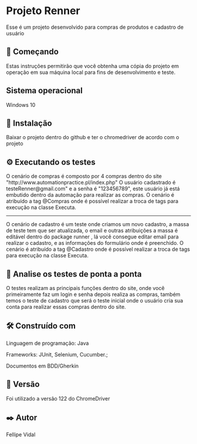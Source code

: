 <h1>Projeto Renner</h1>

Esse é um projeto desenvolvido para compras de produtos e cadastro de usuário

<h2>🚀 Começando</h2>

Estas instruções permitirão que você obtenha uma cópia do projeto em operação em sua máquina local para fins de desenvolvimento e teste.

<h2>Sistema operacional</h2>
Windows 10


<h2>🔧 Instalação</h2>
Baixar o projeto dentro do github e ter o chromedriver de acordo com o projeto


<h2>⚙️ Executando os testes</h2>
O cenário de compras é composto por 4 compras dentro do site "http://www.automationpractice.pl/index.php"
O usuário cadastrado é testeRenner@gmail.com" e a senha é "123456789", este usuário já está embutido dentro da automação para realizar as compras.
O cenário é atribuído a tag @Compras onde é possível realizar a troca de tags para execução na classe Executa.

------------------------------------------------------------------------------------------------------------------------------------------------------------------------------

O cenário de cadastro é um teste onde criamos um novo cadastro, a massa de teste tem que ser atualizada, o email e outras atribuições a massa é editável dentro do package runner ,
lá você consegue editar email para realizar o cadastro, e as informações do formulário onde é preenchido.
O cenário é atribuído a tag @Cadastro onde é possível realizar a troca de tags para execução na classe Executa.



<h2>🔩 Analise os testes de ponta a ponta</h2>
O testes realizam as principais funções dentro do site, onde você primeiramente faz um login e senha depois realiza as compras,
também temos o teste de cadastro que será o teste inicial onde o usuário cria sua conta para realizar essas compras dentro do site.

<h2>🛠️ Construído com</h2>
Linguagem de programação: Java

Frameworks: JUnit, Selenium, Cucumber.;

Documentos em BDD/Gherkin



<h2>📌 Versão</h2>

Foi utilizado a versão 122 do ChromeDriver

<h2>✒️ Autor </h2>
Fellipe Vidal
